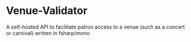# Venue-Validator
A self-hosted API to facilitate patron access to a venue (such as a concert or carnival) written in fsharp/mono
